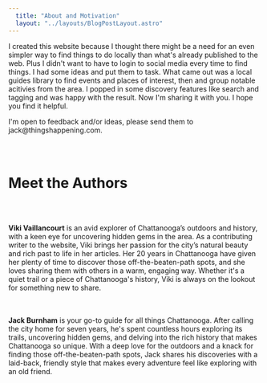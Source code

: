 ```yaml
---
  title: "About and Motivation"
  layout: "../layouts/BlogPostLayout.astro"
---
```


<div>
  <div>
    <p>
      I created this website because I thought there might be a need for an even simpler way to find  things to do locally than what's already published to the web. Plus I didn't want to have to login to social media every time to find  things. I had some ideas and put them to task. What came out was a local guides library to find  events and places of interest, then and group notable acitivies from the area. I popped in some discovery features like search and tagging and was happy with the result. Now I'm sharing it with you. I hope you find it helpful. 
    </p>
    <p style="display: block;" class="pt-10">
      I'm open to feedback and/or ideas, please send them to jack@thingshappening.com.
    </p>
  </div>

  <div>
    <h1 style="margin-top: 5rem; margin-bottom: 4rem;" class="mx-auto max-w-4xl text-center content">Meet the Authors</h1>
    <div style="margin-bottom: 3rem;" id="viki-vaillancourt">
      <b>Viki Vaillancourt</b> is an avid explorer of Chattanooga’s outdoors and history, with a keen eye for uncovering hidden gems in the area. As a contributing writer to the website, Viki brings her passion for the city’s natural beauty and rich past to life in her articles. Her 20 years in Chattanooga have given her plenty of time to discover those off-the-beaten-path spots, and she loves sharing them with others in a warm, engaging way. Whether it's a quiet trail or a piece of Chattanooga's history, Viki is always on the lookout for something new to share.
    </div>
    <div id="jack-burnham">
      <b>Jack Burnham</b> is your go-to guide for all things Chattanooga. After calling the city home for seven years, he's spent countless hours exploring its trails, uncovering hidden gems, and delving into the rich history that makes Chattanooga so unique. With a deep love for the outdoors and a knack for finding those off-the-beaten-path spots, Jack shares his discoveries with a laid-back, friendly style that makes every adventure feel like exploring with an old friend.
    </div>
  </div>
</div>